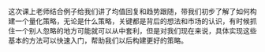 这次课上老师结合例子给我们讲了均值回复和趋势跟随，带我们初步了解了如何构建一个量化策略，无论是什么策略，关键都是背后的想法和市场的认识，有时候抓住一个别人忽略的地方可能就可以从中套利，但是对我们现在来说，具体实现这些基本的方法可以快速入门，帮助我们以后构建更好的策略。
